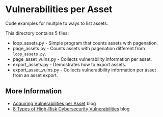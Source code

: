 # Vulnerabilities per Asset

Code examples for multple to ways to list assets.

This directory contains 5 files:

* loop_assets.py - Simple program that counts assets with pagenation.
* page_assets.py - Counts assets with pagenation different from `loop_assets.py`.
* page_asset_vulns.py - Collects vulnerability information per asset.
* export_assets.py - Demostrates how to export assets.
* export_asset_vulns.py - Collects vulneratibility information per asset from an asset export.

## More Information
* [Acquiring Vulnerabilities per Asset](https://www.kennasecurity.com/blog/acquiring-vulnerabilities-per-asset-api/) blog
* [8 Types of High-Risk Cybersecurity Vulnerabilities](https://www.kennasecurity.com/blog/8-types-of-high-risk-cybersecurity-vulnerabilities/) blog
